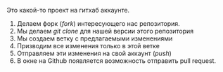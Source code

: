 Это какой-то проект на гитхаб аккаунте.


1. Делаем форк (*fork*) интересующего нас репозитория.
2. Мы делаем *git clone* для нашей версии этого репозитория
3. Мы создаем ветку с предлагаемыми изменениями
4. Призводим все изменения только в этой ветке
5. Отправляем эти изменения на свой аккаунт (*push*)
6. В окне на Github появляется возможность отправить pull request.